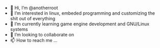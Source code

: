 - 👋 Hi, I’m @anotherroot
- 👀 I’m interested in linux, embeded programming and customizing the shit out of everything
- 🌱 I’m currently learning game engine development and GNU/Linux systems
- 💞️ I’m looking to collaborate on 
- 📫 How to reach me ...

<!---
anotherroot/anotherroot is a ✨ special ✨ repository because its `README.md` (this file) appears on your GitHub profile.
You can click the Preview link to take a look at your changes.
--->
